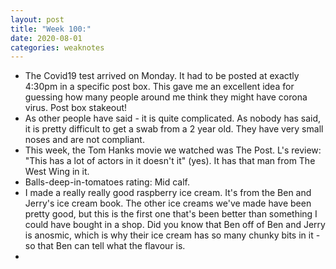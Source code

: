 ```yaml
---
layout: post
title: "Week 100:"
date: 2020-08-01
categories: weaknotes
---
```

* The Covid19 test arrived on Monday. It had to be posted at exactly 4:30pm in a specific post box. This gave me an excellent idea for guessing how many people around me think they might have corona virus. Post box stakeout!
* As other people have said - it is quite complicated. As nobody has said, it is pretty difficult to get a swab from a 2 year old. They have very small noses and are not compliant.
* This week, the Tom Hanks movie we watched was The Post. L's review: "This has a lot of actors in it doesn't it" (yes). It has that man from The West Wing in it.
* Balls-deep-in-tomatoes rating: Mid calf.
* I made a really really good raspberry ice cream. It's from the Ben and Jerry's ice cream book. The other ice creams we've made have been pretty good, but this is the first one that's been better than something I could have bought in a shop. Did you know that Ben off of Ben and Jerry is anosmic, which is why their ice cream has so many chunky bits in it - so that Ben can tell what the flavour is.
*
